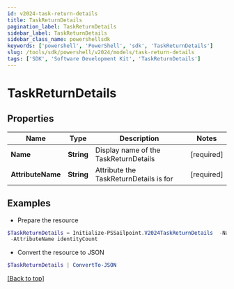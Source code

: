 ```yaml
---
id: v2024-task-return-details
title: TaskReturnDetails
pagination_label: TaskReturnDetails
sidebar_label: TaskReturnDetails
sidebar_class_name: powershellsdk
keywords: ['powershell', 'PowerShell', 'sdk', 'TaskReturnDetails'] 
slug: /tools/sdk/powershell/v2024/models/task-return-details
tags: ['SDK', 'Software Development Kit', 'TaskReturnDetails']
---
```



# TaskReturnDetails

## Properties

Name | Type | Description | Notes
------------ | ------------- | ------------- | -------------
**Name** |  **String** | Display name of the TaskReturnDetails | [required]
**AttributeName** |  **String** | Attribute the TaskReturnDetails is for | [required]

## Examples

- Prepare the resource
```powershell
$TaskReturnDetails = Initialize-PSSailpoint.V2024TaskReturnDetails  -Name label `
 -AttributeName identityCount
```

- Convert the resource to JSON
```powershell
$TaskReturnDetails | ConvertTo-JSON
```


[[Back to top]](#) 

